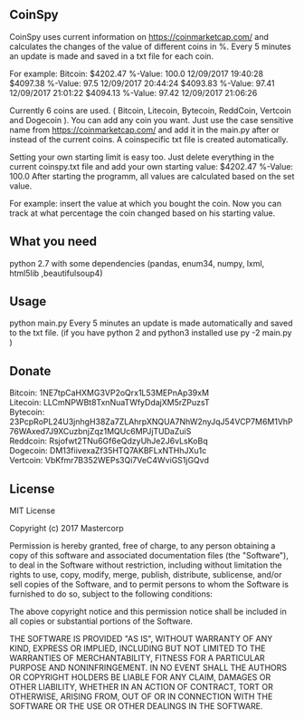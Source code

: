 ## CoinSpy


CoinSpy uses current information on https://coinmarketcap.com/ and calculates the changes of the value of different coins in %.
Every 5 minutes an update is made and saved in a txt file for each coin.

For example:
Bitcoin:
$4202.47 %-Value: 100.0 12/09/2017 19:40:28
$4097.38 %-Value: 97.5 12/09/2017 20:44:24
$4093.83 %-Value: 97.41 12/09/2017 21:01:22
$4094.13 %-Value: 97.42 12/09/2017 21:06:26

Currently 6 coins are used. ( Bitcoin, Litecoin, Bytecoin, ReddCoin, Vertcoin and Dogecoin ).
You can add any coin you want. Just use the case sensitive name from https://coinmarketcap.com/ and add it in the main.py after or instead of the current coins.
A coinspecific txt file is created automatically.

Setting your own starting limit is easy too. Just delete everything in the current coinspy.txt file and add your own starting value:
$4202.47 %-Value: 100.0
After starting the programm, all values are calculated based on the set value.

For example: insert the value at which you bought the coin. Now you can track at what percentage the coin changed based on his starting value.

## What you need

 python 2.7 with some dependencies 
 (pandas, enum34, numpy, lxml, html5lib ,beautifulsoup4)

## Usage
python main.py
Every 5 minutes an update is made automatically and saved to the txt file.
(if you have python 2 and python3 installed use py -2 main.py )

## Donate
Bitcoin: 1NE7tpCaHXMG3VP2oQrx1L53MEPnAp39xM  
Litecoin: LLCmNPWBt8TxnNuaTWfyDdajXM5rZPuzsT  
Bytecoin: 23PcpRoPL24U3jnhgH38Za7ZLAhrpXNQUA7NhW2nyJqJ54VCP7M6M1VhP76WAxed7J9XCuzbnjZqz1MQUc6MPJjTUDaZuiS  
Reddcoin: Rsjofwt2TNu6Gf6eQdzyUhJe2J6vLsKoBq  
Dogecoin: DM13fiivexaZf35HTQ7AKBFLxNTHhJXu1c  
Vertcoin: VbKfmr7B352WEPs3Qi7VeC4WviGS1jGQvd  


## License

MIT License

Copyright (c) 2017 Mastercorp

Permission is hereby granted, free of charge, to any person obtaining a copy
of this software and associated documentation files (the "Software"), to deal
in the Software without restriction, including without limitation the rights
to use, copy, modify, merge, publish, distribute, sublicense, and/or sell
copies of the Software, and to permit persons to whom the Software is
furnished to do so, subject to the following conditions:

The above copyright notice and this permission notice shall be included in all
copies or substantial portions of the Software.

THE SOFTWARE IS PROVIDED "AS IS", WITHOUT WARRANTY OF ANY KIND, EXPRESS OR
IMPLIED, INCLUDING BUT NOT LIMITED TO THE WARRANTIES OF MERCHANTABILITY,
FITNESS FOR A PARTICULAR PURPOSE AND NONINFRINGEMENT. IN NO EVENT SHALL THE
AUTHORS OR COPYRIGHT HOLDERS BE LIABLE FOR ANY CLAIM, DAMAGES OR OTHER
LIABILITY, WHETHER IN AN ACTION OF CONTRACT, TORT OR OTHERWISE, ARISING FROM,
OUT OF OR IN CONNECTION WITH THE SOFTWARE OR THE USE OR OTHER DEALINGS IN THE
SOFTWARE.


